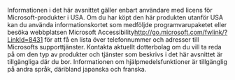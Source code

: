 <Token xmlns:xlink="http://www.w3.org/1999/xlink">Informationen i det här avsnittet gäller enbart användare med licens för Microsoft-produkter i USA. Om du har köpt den här produkten utanför USA kan du använda informationskortet som medföljde programvarupaketet eller besöka <externalLink xmlns="http://ddue.schemas.microsoft.com/authoring/2003/5"><linkText>webbplatsen Microsoft Accessibility</linkText><linkUri>http://go.microsoft.com/fwlink/?LinkId=8431</linkUri></externalLink> för att få en lista över telefonnummer och adresser till Microsofts supporttjänster. Kontakta aktuellt dotterbolag om du vill ta reda på om den typ av produkter och tjänster som beskrivs i det här avsnittet är tillgängliga där du bor. Informationen om hjälpmedelsfunktioner är tillgänglig på andra språk, däribland japanska och franska.</Token>

<!--HONumber=May16_HO2-->


